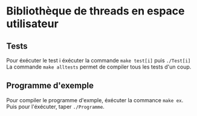 Bibliothèque de threads en espace utilisateur
==============================================


Tests
------

Pour éxécuter le test i éxécuter la commande `make test[i]` puis `./Test[i]` <br>
La commande `make alltests` permet de compiler tous les tests d'un coup. <br>


Programme d'exemple
-------------------

Pour compiler le programme d'exmple, éxécuter la commance `make ex`. <br>
Puis pour l'éxécuter, taper `./Programme`.